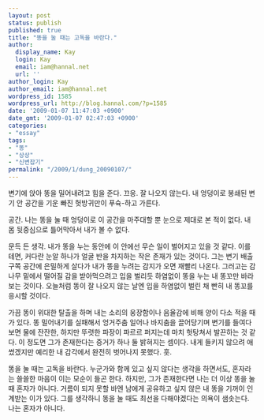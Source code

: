 ```yaml
---
layout: post
status: publish
published: true
title: "똥을 눌 때는 고독을 바란다."
author:
  display_name: Kay
  login: Kay
  email: iam@hannal.net
  url: ''
author_login: Kay
author_email: iam@hannal.net
wordpress_id: 1585
wordpress_url: http://blog.hannal.com/?p=1585
date: '2009-01-07 11:47:03 +0900'
date_gmt: '2009-01-07 02:47:03 +0900'
categories:
- "essay"
tags:
- "똥"
- "상상"
- "신변잡기"
permalink: "/2009/1/dung_20090107/"
---
```

<p>변기에 앉아 똥을 밀어내려고 힘을 준다. 끄응. 잘 나오지 않는다. 내 엉덩이로 봉쇄된 변기 안 공간을 기운 빠진 헛방귀만이 푸슉-하고 가른다.</p>
<p>공간. 나는 똥을 눌 때 엉덩이로 이 공간을 마주대할 뿐 눈으로 제대로 본 적이 없다. 내 몸 뒷중심으로 틀어막아서 내가 볼 수 없다.</p>
<p>문득 든 생각. 내가 똥을 누는 동안에 이 안에선 무슨 일이 벌어지고 있을 것 같다. 이를테면, 커다란 눈알 하나가 얼굴 반을 차지하는 작은 존재가 있는 것이다. 그는 변기 배출구쪽 공간에 은밀하게 살다가 내가 똥을 누려는 감지가 오면 재빨리 나온다. 그러고는 감나무 밑에서 떨어질 감을 받아먹으려고 입을 벌리듯 하염없이 똥을 누는 내 똥꼬만 바라보는 것이다. 오늘처럼 똥이 잘 나오지 않는 날엔 입을 하염없이 벌린 채 빤히 내 똥꼬를 응시할 것이다.</p>
<p>가끔 똥이 위대한 탈출을 하며 내는 소리의 웅장함이나 음율감에 비해 양이 다소 적을 때가 있다. 똥 밀어내기를 실패해서 엉거주춤 일어나 바지춤을 끌어당기며 변기를 들여다보면 물에 잔잔한, 하지만 뚜렷한 파장이 파르르 퍼지는데 마치 헛탕쳐서 발끈하는 것 같다. 이 정도면 그가 존재한다는 증거가 하나 둘 밝혀지는 셈이다. 내게 들키지 않으려 애썼겠지만 예리한 내 감각에서 완전히 벗어나지 못했다. 훗.</p>
<p>똥을 눌 때는 고독을 바란다. 누군가와 함께 있고 싶지 않다는 생각을 하면서도, 혼자라는 쓸쓸한 마음이 이는 모순이 들곤 한다. 하지만, 그가 존재한다면 나는 더 이상 똥을 눌 때 혼자가 아니다. 거름이 되지 못할 바엔 남에게 공유하고 싶지 않은 내 똥을 기꺼이 인계받는 이가 있다. 그를 생각하니 똥을 눌 때도 최선을 다해야겠다는 의욕이 샘솟는다. 나는 혼자가 아니다.</p>
